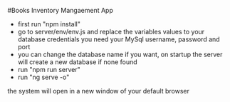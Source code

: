 #Books Inventory Mangaement App

- first run "npm install"
- go to server/env/env.js and replace the variables values to your database credentials
  you need your MySql username, password and port
- you can change the database name if you want, on startup the server will create a new database if none found
- run "npm run server"
- run "ng serve -o"

the system will open in a new window of your default browser
